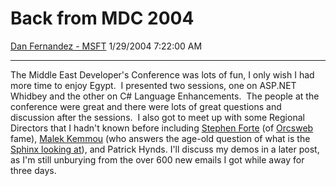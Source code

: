<div id="page">

# Back from MDC 2004

[Dan Fernandez -
MSFT](https://social.msdn.microsoft.com/profile/Dan%20Fernandez%20-%20MSFT)
1/29/2004 7:22:00 AM

-----

<div id="content">

The Middle East Developer's Conference was lots of fun, I only wish I
had more time to enjoy Egypt.  I presented two sessions, one on ASP.NET
Whidbey and the other on C\# Language Enhancements.  The people at the
conference were great and there were lots of great questions and
discussion after the sessions.  I also got to meet up with some Regional
Directors that I hadn't known before including
[Stephen Forte](http://www.stephenforte.net) (of
[Orcsweb](http://www.orcsweb.com/) fame),
[Malek Kemmou](http://www.malekkemmou.ma/) (who answers the age-old
question of what is the [Sphinx looking
at](http://www.malekkemmou.ma/PermaLink.aspx?guid=ff30d93f-4cd6-401b-8d23-f46ec4864f31)),
and Patrick Hynds. I'll discuss my demos in a later post, as I'm still
unburying from the over 600 new emails I got while away for three days. 

</div>

</div>
